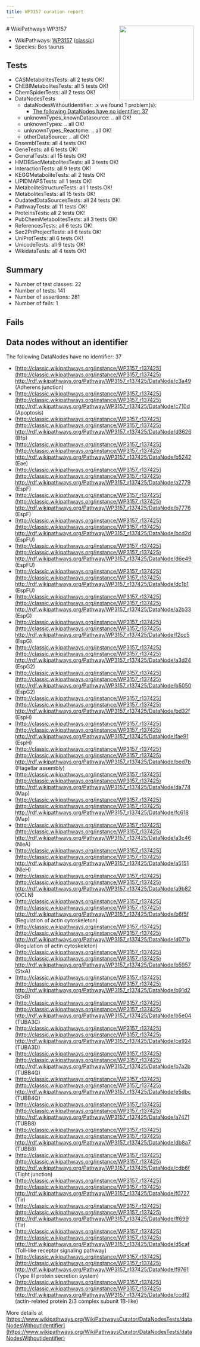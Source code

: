 ```yaml
---
title: WP3157 curation report
---
```


<img style="float: right; width: 200px" src="https://upload.wikimedia.org/wikipedia/commons/thumb/8/83/Wplogo_with_text_500.png/640px-Wplogo_with_text_500.png" />
# WikiPathways WP3157

* WikiPathways: [WP3157](https://wikipathways.org/pathways/WP3157) ([classic](https://classic.wikipathways.org/instance/WP3157))
* Species: Bos taurus
## Tests
* CASMetabolitesTests: all 2 tests OK!
* ChEBIMetabolitesTests: all 5 tests OK!
* ChemSpiderTests: all 2 tests OK!
* DataNodesTests
    * dataNodesWithoutIdentifier: .x we found 1 problem(s):
        * [The following DataNodes have no identifier: 37](#8792c4d5)
    * unknownTypes_knownDatasource: .. all OK!
    * unknownTypes: .. all OK!
    * unknownTypes_Reactome: .. all OK!
    * otherDataSource: .. all OK!
* EnsemblTests: all 4 tests OK!
* GeneTests: all 6 tests OK!
* GeneralTests: all 15 tests OK!
* HMDBSecMetabolitesTests: all 3 tests OK!
* InteractionTests: all 9 tests OK!
* KEGGMetaboliteTests: all 2 tests OK!
* LIPIDMAPSTests: all 1 tests OK!
* MetaboliteStructureTests: all 1 tests OK!
* MetabolitesTests: all 15 tests OK!
* OudatedDataSourcesTests: all 24 tests OK!
* PathwayTests: all 11 tests OK!
* ProteinsTests: all 2 tests OK!
* PubChemMetabolitesTests: all 3 tests OK!
* ReferencesTests: all 6 tests OK!
* Sec2PriProjectTests: all 6 tests OK!
* UniProtTests: all 6 tests OK!
* UnicodeTests: all 9 tests OK!
* WikidataTests: all 4 tests OK!


## Summary

* Number of test classes: 22
* Number of tests: 141
* Number of assertions: 281
* Number of fails: 1

## Fails

<a name="8792c4d5" />

## Data nodes without an identifier

The following DataNodes have no identifier: 37

* [http://classic.wikipathways.org/instance/WP3157_r137425](http://classic.wikipathways.org/instance/WP3157_r137425) http://rdf.wikipathways.org/Pathway/WP3157_r137425/DataNode/c3a49 (Adherens junction)
* [http://classic.wikipathways.org/instance/WP3157_r137425](http://classic.wikipathways.org/instance/WP3157_r137425) http://rdf.wikipathways.org/Pathway/WP3157_r137425/DataNode/c710d (Apoptosis)
* [http://classic.wikipathways.org/instance/WP3157_r137425](http://classic.wikipathways.org/instance/WP3157_r137425) http://rdf.wikipathways.org/Pathway/WP3157_r137425/DataNode/d3626 (Bfp)
* [http://classic.wikipathways.org/instance/WP3157_r137425](http://classic.wikipathways.org/instance/WP3157_r137425) http://rdf.wikipathways.org/Pathway/WP3157_r137425/DataNode/b5242 (Eae)
* [http://classic.wikipathways.org/instance/WP3157_r137425](http://classic.wikipathways.org/instance/WP3157_r137425) http://rdf.wikipathways.org/Pathway/WP3157_r137425/DataNode/a2779 (EspF)
* [http://classic.wikipathways.org/instance/WP3157_r137425](http://classic.wikipathways.org/instance/WP3157_r137425) http://rdf.wikipathways.org/Pathway/WP3157_r137425/DataNode/b7776 (EspF)
* [http://classic.wikipathways.org/instance/WP3157_r137425](http://classic.wikipathways.org/instance/WP3157_r137425) http://rdf.wikipathways.org/Pathway/WP3157_r137425/DataNode/bcd2d (EspFU)
* [http://classic.wikipathways.org/instance/WP3157_r137425](http://classic.wikipathways.org/instance/WP3157_r137425) http://rdf.wikipathways.org/Pathway/WP3157_r137425/DataNode/d6e49 (EspFU)
* [http://classic.wikipathways.org/instance/WP3157_r137425](http://classic.wikipathways.org/instance/WP3157_r137425) http://rdf.wikipathways.org/Pathway/WP3157_r137425/DataNode/dc1b1 (EspFU)
* [http://classic.wikipathways.org/instance/WP3157_r137425](http://classic.wikipathways.org/instance/WP3157_r137425) http://rdf.wikipathways.org/Pathway/WP3157_r137425/DataNode/a2b33 (EspG)
* [http://classic.wikipathways.org/instance/WP3157_r137425](http://classic.wikipathways.org/instance/WP3157_r137425) http://rdf.wikipathways.org/Pathway/WP3157_r137425/DataNode/f2cc5 (EspG)
* [http://classic.wikipathways.org/instance/WP3157_r137425](http://classic.wikipathways.org/instance/WP3157_r137425) http://rdf.wikipathways.org/Pathway/WP3157_r137425/DataNode/a3d24 (EspG2)
* [http://classic.wikipathways.org/instance/WP3157_r137425](http://classic.wikipathways.org/instance/WP3157_r137425) http://rdf.wikipathways.org/Pathway/WP3157_r137425/DataNode/b5050 (EspG2)
* [http://classic.wikipathways.org/instance/WP3157_r137425](http://classic.wikipathways.org/instance/WP3157_r137425) http://rdf.wikipathways.org/Pathway/WP3157_r137425/DataNode/bd32f (EspH)
* [http://classic.wikipathways.org/instance/WP3157_r137425](http://classic.wikipathways.org/instance/WP3157_r137425) http://rdf.wikipathways.org/Pathway/WP3157_r137425/DataNode/fae91 (EspH)
* [http://classic.wikipathways.org/instance/WP3157_r137425](http://classic.wikipathways.org/instance/WP3157_r137425) http://rdf.wikipathways.org/Pathway/WP3157_r137425/DataNode/bed7b (Flagellar assembly)
* [http://classic.wikipathways.org/instance/WP3157_r137425](http://classic.wikipathways.org/instance/WP3157_r137425) http://rdf.wikipathways.org/Pathway/WP3157_r137425/DataNode/da774 (Map)
* [http://classic.wikipathways.org/instance/WP3157_r137425](http://classic.wikipathways.org/instance/WP3157_r137425) http://rdf.wikipathways.org/Pathway/WP3157_r137425/DataNode/fc618 (Map)
* [http://classic.wikipathways.org/instance/WP3157_r137425](http://classic.wikipathways.org/instance/WP3157_r137425) http://rdf.wikipathways.org/Pathway/WP3157_r137425/DataNode/a3c46 (NleA)
* [http://classic.wikipathways.org/instance/WP3157_r137425](http://classic.wikipathways.org/instance/WP3157_r137425) http://rdf.wikipathways.org/Pathway/WP3157_r137425/DataNode/a5151 (NleH)
* [http://classic.wikipathways.org/instance/WP3157_r137425](http://classic.wikipathways.org/instance/WP3157_r137425) http://rdf.wikipathways.org/Pathway/WP3157_r137425/DataNode/a9b82 (OCLN)
* [http://classic.wikipathways.org/instance/WP3157_r137425](http://classic.wikipathways.org/instance/WP3157_r137425) http://rdf.wikipathways.org/Pathway/WP3157_r137425/DataNode/b6f5f (Regulation of actin cytoskeleton)
* [http://classic.wikipathways.org/instance/WP3157_r137425](http://classic.wikipathways.org/instance/WP3157_r137425) http://rdf.wikipathways.org/Pathway/WP3157_r137425/DataNode/d071b (Regulation of actin cytoskeleton)
* [http://classic.wikipathways.org/instance/WP3157_r137425](http://classic.wikipathways.org/instance/WP3157_r137425) http://rdf.wikipathways.org/Pathway/WP3157_r137425/DataNode/b5957 (StxA)
* [http://classic.wikipathways.org/instance/WP3157_r137425](http://classic.wikipathways.org/instance/WP3157_r137425) http://rdf.wikipathways.org/Pathway/WP3157_r137425/DataNode/b91d2 (StxB)
* [http://classic.wikipathways.org/instance/WP3157_r137425](http://classic.wikipathways.org/instance/WP3157_r137425) http://rdf.wikipathways.org/Pathway/WP3157_r137425/DataNode/b5e04 (TUBA3C)
* [http://classic.wikipathways.org/instance/WP3157_r137425](http://classic.wikipathways.org/instance/WP3157_r137425) http://rdf.wikipathways.org/Pathway/WP3157_r137425/DataNode/ce924 (TUBA3D)
* [http://classic.wikipathways.org/instance/WP3157_r137425](http://classic.wikipathways.org/instance/WP3157_r137425) http://rdf.wikipathways.org/Pathway/WP3157_r137425/DataNode/b7a2b (TUBB4Q)
* [http://classic.wikipathways.org/instance/WP3157_r137425](http://classic.wikipathways.org/instance/WP3157_r137425) http://rdf.wikipathways.org/Pathway/WP3157_r137425/DataNode/e5dbc (TUBB4Q)
* [http://classic.wikipathways.org/instance/WP3157_r137425](http://classic.wikipathways.org/instance/WP3157_r137425) http://rdf.wikipathways.org/Pathway/WP3157_r137425/DataNode/a7471 (TUBB8)
* [http://classic.wikipathways.org/instance/WP3157_r137425](http://classic.wikipathways.org/instance/WP3157_r137425) http://rdf.wikipathways.org/Pathway/WP3157_r137425/DataNode/db8a7 (TUBB8)
* [http://classic.wikipathways.org/instance/WP3157_r137425](http://classic.wikipathways.org/instance/WP3157_r137425) http://rdf.wikipathways.org/Pathway/WP3157_r137425/DataNode/cdb6f (Tight junction)
* [http://classic.wikipathways.org/instance/WP3157_r137425](http://classic.wikipathways.org/instance/WP3157_r137425) http://rdf.wikipathways.org/Pathway/WP3157_r137425/DataNode/f0727 (Tir)
* [http://classic.wikipathways.org/instance/WP3157_r137425](http://classic.wikipathways.org/instance/WP3157_r137425) http://rdf.wikipathways.org/Pathway/WP3157_r137425/DataNode/ff699 (Tir)
* [http://classic.wikipathways.org/instance/WP3157_r137425](http://classic.wikipathways.org/instance/WP3157_r137425) http://rdf.wikipathways.org/Pathway/WP3157_r137425/DataNode/d5caf (Toll-like receptor signaling pathway)
* [http://classic.wikipathways.org/instance/WP3157_r137425](http://classic.wikipathways.org/instance/WP3157_r137425) http://rdf.wikipathways.org/Pathway/WP3157_r137425/DataNode/f9761 (Type III protein
secretion system)
* [http://classic.wikipathways.org/instance/WP3157_r137425](http://classic.wikipathways.org/instance/WP3157_r137425) http://rdf.wikipathways.org/Pathway/WP3157_r137425/DataNode/ccdf2 (actin-related protein 2/3 complex subunit 1B-like)


More details at [https://www.wikipathways.org/WikiPathwaysCurator/DataNodesTests/dataNodesWithoutIdentifier](https://www.wikipathways.org/WikiPathwaysCurator/DataNodesTests/dataNodesWithoutIdentifier)

